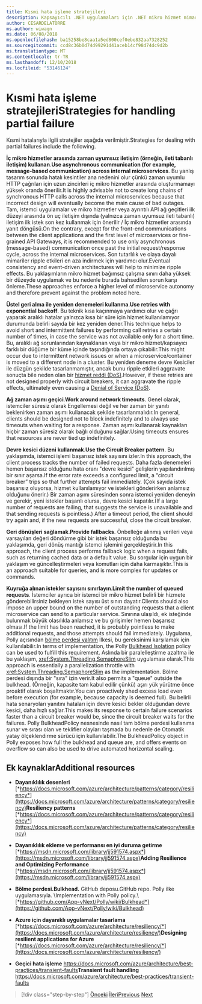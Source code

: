 ```yaml
---
title: Kısmi hata işleme stratejileri
description: Kapsayıcılı .NET uygulamaları için .NET mikro hizmet mimarisi | Kısmi hata işleme stratejileri
author: CESARDELATORRE
ms.author: wiwagn
ms.date: 06/08/2018
ms.openlocfilehash: ba15258be8caa1a5ed800cef0ebe832aa7328252
ms.sourcegitcommit: ccd8c36b0d74d99291d41aceb14cf98d74dc9d2b
ms.translationtype: MT
ms.contentlocale: tr-TR
ms.lasthandoff: 12/10/2018
ms.locfileid: "53146124"
---
```

# <a name="strategies-for-handling-partial-failure"></a><span data-ttu-id="4e634-103">Kısmi hata işleme stratejileri</span><span class="sxs-lookup"><span data-stu-id="4e634-103">Strategies for handling partial failure</span></span>

<span data-ttu-id="4e634-104">Kısmi hatalarıyla ilgili stratejiler aşağıda verilmiştir.</span><span class="sxs-lookup"><span data-stu-id="4e634-104">Strategies for dealing with partial failures include the following.</span></span>

<span data-ttu-id="4e634-105">**İç mikro hizmetler arasında zaman uyumsuz iletişim (örneğin, ileti tabanlı iletişim) kullanan**.</span><span class="sxs-lookup"><span data-stu-id="4e634-105">**Use asynchronous communication (for example, message-based communication) across internal microservices**.</span></span> <span data-ttu-id="4e634-106">Bu yanlış tasarım sonunda hatalı kesintiler ana nedenini olur çünkü zaman uyumlu HTTP çağrıları için uzun zincirleri iç mikro hizmetler arasında oluşturmamayı yüksek oranda önerilir.</span><span class="sxs-lookup"><span data-stu-id="4e634-106">It is highly advisable not to create long chains of synchronous HTTP calls across the internal microservices because that incorrect design will eventually become the main cause of bad outages.</span></span> <span data-ttu-id="4e634-107">Tam, istemci uygulamalar ve mikro hizmetler veya ayrıntılı API ağ geçitleri ilk düzeyi arasında ön uç iletişim dışında (yalnızca zaman uyumsuz ileti tabanlı) iletişim ilk istek son kez kullanmak için önerilir / İç mikro hizmetler arasında yanıt döngüsü.</span><span class="sxs-lookup"><span data-stu-id="4e634-107">On the contrary, except for the front-end communications between the client applications and the first level of microservices or fine-grained API Gateways, it is recommended to use only asynchronous (message-based) communication once past the initial request/response cycle, across the internal microservices.</span></span> <span data-ttu-id="4e634-108">Son tutarlılık ve olaya dayalı mimariler ripple etkileri en aza indirmek için yardımcı olur.</span><span class="sxs-lookup"><span data-stu-id="4e634-108">Eventual consistency and event-driven architectures will help to minimize ripple effects.</span></span> <span data-ttu-id="4e634-109">Bu yaklaşımların mikro hizmet bağımsız çalışma sınırı daha yüksek bir düzeyde uygulamak ve bu nedenle burada bahsedilen sorun karşı önleme.</span><span class="sxs-lookup"><span data-stu-id="4e634-109">These approaches enforce a higher level of microservice autonomy and therefore prevent against the problem noted here.</span></span>

<span data-ttu-id="4e634-110">**Üstel geri alma ile yeniden denemeleri kullanma**.</span><span class="sxs-lookup"><span data-stu-id="4e634-110">**Use retries with exponential backoff**.</span></span> <span data-ttu-id="4e634-111">Bu teknik kısa kaçınmaya yardımcı olur ve çağrı yaparak aralıklı hatalar yalnızca kısa bir süre için hizmet kullanılamıyor durumunda belirli sayıda bir kez yeniden dener.</span><span class="sxs-lookup"><span data-stu-id="4e634-111">This technique helps to avoid short and intermittent failures by performing call retries a certain number of times, in case the service was not available only for a short time.</span></span> <span data-ttu-id="4e634-112">Bu, aralıklı ağ sorunlarından kaynaklanan veya bir mikro hizmet/kapsayıcı farklı bir düğüme bir küme içinde taşındığında ortaya çıkabilir.</span><span class="sxs-lookup"><span data-stu-id="4e634-112">This might occur due to intermittent network issues or when a microservice/container is moved to a different node in a cluster.</span></span> <span data-ttu-id="4e634-113">Bu yeniden deneme devre Kesiciler ile düzgün şekilde tasarlanmamıştır, ancak bunu ripple etkileri aggravate sonuçta bile neden olan bir [hizmet reddi (DoS)](https://en.wikipedia.org/wiki/Denial-of-service_attack).</span><span class="sxs-lookup"><span data-stu-id="4e634-113">However, if these retries are not designed properly with circuit breakers, it can aggravate the ripple effects, ultimately even causing a [Denial of Service (DoS)](https://en.wikipedia.org/wiki/Denial-of-service_attack).</span></span>

<span data-ttu-id="4e634-114">**Ağ zaman aşımı geçici**.</span><span class="sxs-lookup"><span data-stu-id="4e634-114">**Work around network timeouts**.</span></span> <span data-ttu-id="4e634-115">Genel olarak, istemciler süresiz olarak Engellemesi değil ve her zaman bir yanıtı beklenirken zaman aşımı kullanacak şekilde tasarlanmalıdır.</span><span class="sxs-lookup"><span data-stu-id="4e634-115">In general, clients should be designed not to block indefinitely and to always use timeouts when waiting for a response.</span></span> <span data-ttu-id="4e634-116">Zaman aşımı kullanarak kaynakları hiçbir zaman süresiz olarak bağlı olduğunu sağlar.</span><span class="sxs-lookup"><span data-stu-id="4e634-116">Using timeouts ensures that resources are never tied up indefinitely.</span></span>

<span data-ttu-id="4e634-117">**Devre kesici düzeni kullanmak**.</span><span class="sxs-lookup"><span data-stu-id="4e634-117">**Use the Circuit Breaker pattern**.</span></span> <span data-ttu-id="4e634-118">Bu yaklaşımda, istemci işlemi başarısız istek sayısını izler.</span><span class="sxs-lookup"><span data-stu-id="4e634-118">In this approach, the client process tracks the number of failed requests.</span></span> <span data-ttu-id="4e634-119">Daha fazla denemeleri hemen başarısız olduğunu hata oranı "devre kesici" gelişlerin yapılandırılmış bir sınır aşarsa.</span><span class="sxs-lookup"><span data-stu-id="4e634-119">If the error rate exceeds a configured limit, a “circuit breaker” trips so that further attempts fail immediately.</span></span> <span data-ttu-id="4e634-120">(Çok sayıda istek başarısız oluyorsa, hizmet kullanılamıyor ve istekleri gönderirken anlamsız olduğunu önerir.) Bir zaman aşımı süresinden sonra istemci yeniden deneyin ve gerekir, yeni istekler başarılı olursa, devre kesici kapatılır.</span><span class="sxs-lookup"><span data-stu-id="4e634-120">(If a large number of requests are failing, that suggests the service is unavailable and that sending requests is pointless.) After a timeout period, the client should try again and, if the new requests are successful, close the circuit breaker.</span></span>

<span data-ttu-id="4e634-121">**Geri dönüşleri sağlamak**.</span><span class="sxs-lookup"><span data-stu-id="4e634-121">**Provide fallbacks**.</span></span> <span data-ttu-id="4e634-122">Önbelleğe alınmış verileri veya varsayılan değeri döndürme gibi bir istek başarısız olduğunda bu yaklaşımda, geri dönüş mantığı istemci işlemini gerçekleştirir.</span><span class="sxs-lookup"><span data-stu-id="4e634-122">In this approach, the client process performs fallback logic when a request fails, such as returning cached data or a default value.</span></span> <span data-ttu-id="4e634-123">Bu sorgular için uygun bir yaklaşım ve güncelleştirmeleri veya komutları için daha karmaşıktır.</span><span class="sxs-lookup"><span data-stu-id="4e634-123">This is an approach suitable for queries, and is more complex for updates or commands.</span></span>

<span data-ttu-id="4e634-124">**Kuyruğa alınan istekler sayısını sınırlayın**.</span><span class="sxs-lookup"><span data-stu-id="4e634-124">**Limit the number of queued requests**.</span></span> <span data-ttu-id="4e634-125">İstemciler ayrıca bir istemci bir mikro hizmet belirli bir hizmete gönderebilirsiniz bekleyen istek sayısı üst sınırı dayatır.</span><span class="sxs-lookup"><span data-stu-id="4e634-125">Clients should also impose an upper bound on the number of outstanding requests that a client microservice can send to a particular service.</span></span> <span data-ttu-id="4e634-126">Sınırına ulaşıldı, ek isteğinde bulunmak büyük olasılıkla anlamsız ve bu girişimler hemen başarısız olması.</span><span class="sxs-lookup"><span data-stu-id="4e634-126">If the limit has been reached, it is probably pointless to make additional requests, and those attempts should fail immediately.</span></span> <span data-ttu-id="4e634-127">Uygulama, Polly açısından [bölme perdesi yalıtım](https://github.com/App-vNext/Polly/wiki/Bulkhead) İlkesi, bu gereksinimi karşılamak için kullanılabilir.</span><span class="sxs-lookup"><span data-stu-id="4e634-127">In terms of implementation, the Polly [Bulkhead Isolation](https://github.com/App-vNext/Polly/wiki/Bulkhead) policy can be used to fulfill this requirement.</span></span> <span data-ttu-id="4e634-128">Aslında bir paralelleştirme azaltma ile bu yaklaşım, <xref:System.Threading.SemaphoreSlim> uygulaması olarak.</span><span class="sxs-lookup"><span data-stu-id="4e634-128">This approach is essentially a parallelization throttle with <xref:System.Threading.SemaphoreSlim> as the implementation.</span></span> <span data-ttu-id="4e634-129">Bölme perdesi dışında bir "sıra" izin verir.</span><span class="sxs-lookup"><span data-stu-id="4e634-129">It also permits a "queue" outside the bulkhead.</span></span> <span data-ttu-id="4e634-130">(Örneğin, kapasite tam kabul edilir çünkü) aşırı yük yürütme önce proaktif olarak boşaltmaktır.</span><span class="sxs-lookup"><span data-stu-id="4e634-130">You can proactively shed excess load even before execution (for example, because capacity is deemed full).</span></span> <span data-ttu-id="4e634-131">Bu belirli hata senaryoları yanıtını hataları için devre kesici bekler olduğundan devre kesici, daha hızlı sağlar.</span><span class="sxs-lookup"><span data-stu-id="4e634-131">This makes its response to certain failure scenarios faster than a circuit breaker would be, since the circuit breaker waits for the failures.</span></span> <span data-ttu-id="4e634-132">Polly BulkheadPolicy nesnesinde nasıl tam bölme perdesi kullanıma sunar ve sırası olan ve teklifler olayları taşmada bu nedenle de Otomatik yatay ölçeklendirme sürücü için kullanılabilir.</span><span class="sxs-lookup"><span data-stu-id="4e634-132">The BulkheadPolicy object in Polly exposes how full the bulkhead and queue are, and offers events on overflow so can also be used to drive automated horizontal scaling.</span></span>

## <a name="additional-resources"></a><span data-ttu-id="4e634-133">Ek kaynaklar</span><span class="sxs-lookup"><span data-stu-id="4e634-133">Additional resources</span></span>

-   <span data-ttu-id="4e634-134">**Dayanıklılık desenleri**
    [*https://docs.microsoft.com/azure/architecture/patterns/category/resiliency*](https://docs.microsoft.com/azure/architecture/patterns/category/resiliency)</span><span class="sxs-lookup"><span data-stu-id="4e634-134">**Resiliency patterns**
[*https://docs.microsoft.com/azure/architecture/patterns/category/resiliency*](https://docs.microsoft.com/azure/architecture/patterns/category/resiliency)</span></span>

-   <span data-ttu-id="4e634-135">**Dayanıklılık ekleme ve performansı en iyi duruma getirme**
    [*https://msdn.microsoft.com/library/jj591574.aspx*](https://msdn.microsoft.com/library/jj591574.aspx)</span><span class="sxs-lookup"><span data-stu-id="4e634-135">**Adding Resilience and Optimizing Performance**
[*https://msdn.microsoft.com/library/jj591574.aspx*](https://msdn.microsoft.com/library/jj591574.aspx)</span></span>

-   <span data-ttu-id="4e634-136">**Bölme perdesi.**</span><span class="sxs-lookup"><span data-stu-id="4e634-136">**Bulkhead.**</span></span> <span data-ttu-id="4e634-137">GitHub deposu.</span><span class="sxs-lookup"><span data-stu-id="4e634-137">GitHub repo.</span></span> <span data-ttu-id="4e634-138">Polly ilke uygulamasıyla. \\</span><span class="sxs-lookup"><span data-stu-id="4e634-138">Implementation with Polly policy.\\</span></span>
    [*https://github.com/App-vNext/Polly/wiki/Bulkhead*](https://github.com/App-vNext/Polly/wiki/Bulkhead)

-   <span data-ttu-id="4e634-139">**Azure için dayanıklı uygulamalar tasarlama**
    [*https://docs.microsoft.com/azure/architecture/resiliency/*](https://docs.microsoft.com/azure/architecture/resiliency/)</span><span class="sxs-lookup"><span data-stu-id="4e634-139">**Designing resilient applications for Azure**
[*https://docs.microsoft.com/azure/architecture/resiliency/*](https://docs.microsoft.com/azure/architecture/resiliency/)</span></span>

-   <span data-ttu-id="4e634-140">**Geçici hata işleme**
    <https://docs.microsoft.com/azure/architecture/best-practices/transient-faults></span><span class="sxs-lookup"><span data-stu-id="4e634-140">**Transient fault handling**
<https://docs.microsoft.com/azure/architecture/best-practices/transient-faults></span></span>

>[!div class="step-by-step"]
><span data-ttu-id="4e634-141">[Önceki](handle-partial-failure.md)
>[İleri](implement-retries-exponential-backoff.md)</span><span class="sxs-lookup"><span data-stu-id="4e634-141">[Previous](handle-partial-failure.md)
[Next](implement-retries-exponential-backoff.md)</span></span>